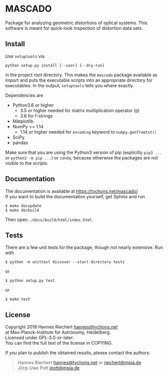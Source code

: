 
# MASCADO

Package for analyzing geometric distortions of optical systems.  This
software is meant for quick-look inspection of distortion data sets.


## Install

Use ``setuptools`` via

    python setup.py install [--user] [--dry-run]

in the project root directory.  This makes the ``mascado`` package
available as import and puts the executable scripts into an
appropriate directory for executables.  In the output, ``setuptools``
tells you where exactly.

Dependencies are

  - Python3.6 or higher
    - 3.5 or higher needed for matrix multiplication operator (``@``)
    - 3.6 for f-strings
  - Matplotlib
  - NumPy >= 1.14
    - 1.14 or higher needed for ``encoding`` keyword to ``numpy.genfromtxt()``
  - SciPy
  - pandas

Make sure that you are using the Python3 version of pip (explicitly
`pip3 ...` or `python3 -m pip ...`) or `conda`, because otherwise the
packages are not visible to the scripts.


## Documentation

The documentation is available at https://tychons.net/mascado/  
If you want to build the documentation yourself, get Sphinx and run

    $ make docupdate
    $ make docbuild

Then open `./docs/build/html/index.html`.


## Tests

There are a few unit tests for the package, though not nearly
extensive.  Run with

    $ python -m unittest discover --start-directory tests

or

    $ python setup.py test

or

    $ make test


## License

Copyright 2018 Hannes Riechert <hannes@tychons.net>  
at Max-Planck-Institute for Astronomy, Heidelberg.  
Licensed under GPL-3.0-or-later.  
You can find the full text of the license in COPYING.

If you plan to publish the obtained results, please contact the
authors:

> Hannes Riechert <hannes@tychons.net> or <riechert@mpia.de>  
> Jörg-Uwe Pott <jpott@mpia.de>
